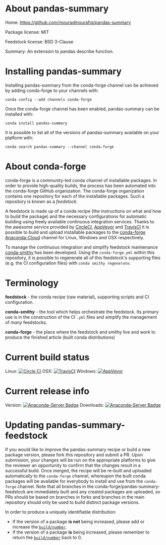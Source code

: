 About pandas-summary
====================

Home: https://github.com/mouradmourafiq/pandas-summary

Package license: MIT

Feedstock license: BSD 3-Clause

Summary: An extension to pandas describe function.



Installing pandas-summary
=========================

Installing pandas-summary from the conda-forge channel can be achieved by adding conda-forge to your channels with:

```
conda config --add channels conda-forge
```

Once the conda-forge channel has been enabled, pandas-summary can be installed with:

```
conda install pandas-summary
```

It is possible to list all of the versions of pandas-summary available on your platform with:

```
conda search pandas-summary --channel conda-forge
```


About conda-forge
=================

conda-forge is a community-led conda channel of installable packages.
In order to provide high-quality builds, the process has been automated into the
conda-forge GitHub organization. The conda-forge organization contains one repository
for each of the installable packages. Such a repository is known as a *feedstock*.

A feedstock is made up of a conda recipe (the instructions on what and how to build
the package) and the necessary configurations for automatic building using freely
available continuous integration services. Thanks to the awesome service provided by
[CircleCI](https://circleci.com/), [AppVeyor](http://www.appveyor.com/)
and [TravisCI](https://travis-ci.org/) it is possible to build and upload installable
packages to the [conda-forge](https://anaconda.org/conda-forge)
[Anaconda-Cloud](http://docs.anaconda.org/) channel for Linux, Windows and OSX respectively.

To manage the continuous integration and simplify feedstock maintenance
[conda-smithy](http://github.com/conda-forge/conda-smithy) has been developed.
Using the ``conda-forge.yml`` within this repository, it is possible to regenerate all of
this feedstock's supporting files (e.g. the CI configuration files) with ``conda smithy regenerate``.


Terminology
===========

**feedstock** - the conda recipe (raw material), supporting scripts and CI configuration.

**conda-smithy** - the tool which helps orchestrate the feedstock.
                   Its primary use is in the construction of the CI ``.yml`` files
                   and simplify the management of *many* feedstocks.

**conda-forge** - the place where the feedstock and smithy live and work to
                  produce the finished article (built conda distributions)

Current build status
====================

Linux: [![Circle CI](https://circleci.com/gh/conda-forge/pandas-summary-feedstock.svg?style=shield)](https://circleci.com/gh/conda-forge/pandas-summary-feedstock)
OSX: [![TravisCI](https://travis-ci.org/conda-forge/pandas-summary-feedstock.svg?branch=master)](https://travis-ci.org/conda-forge/pandas-summary-feedstock)
Windows: [![AppVeyor](https://ci.appveyor.com/api/projects/status/github/conda-forge/pandas-summary-feedstock?svg=True)](https://ci.appveyor.com/project/conda-forge/pandas-summary-feedstock/branch/master)

Current release info
====================
Version: [![Anaconda-Server Badge](https://anaconda.org/conda-forge/pandas-summary/badges/version.svg)](https://anaconda.org/conda-forge/pandas-summary)
Downloads: [![Anaconda-Server Badge](https://anaconda.org/conda-forge/pandas-summary/badges/downloads.svg)](https://anaconda.org/conda-forge/pandas-summary)


Updating pandas-summary-feedstock
=================================

If you would like to improve the pandas-summary recipe or build a new
package version, please fork this repository and submit a PR. Upon submission,
your changes will be run on the appropriate platforms to give the reviewer an
opportunity to confirm that the changes result in a successful build. Once
merged, the recipe will be re-built and uploaded automatically to the
`conda-forge` channel, whereupon the built conda packages will be available for
everybody to install and use from the `conda-forge` channel.
Note that all branches in the conda-forge/pandas-summary-feedstock are
immediately built and any created packages are uploaded, so PRs should be based
on branches in forks and branches in the main repository should only be used to
build distinct package versions.

In order to produce a uniquely identifiable distribution:
 * If the version of a package **is not** being increased, please add or increase
   the [``build/number``](http://conda.pydata.org/docs/building/meta-yaml.html#build-number-and-string).
 * If the version of a package **is** being increased, please remember to return
   the [``build/number``](http://conda.pydata.org/docs/building/meta-yaml.html#build-number-and-string)
   back to 0.
